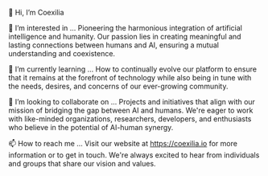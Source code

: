 👋 Hi, I’m Coexilia

👀 I’m interested in ...
Pioneering the harmonious integration of artificial intelligence and humanity. Our passion lies in creating meaningful and lasting connections between humans and AI, ensuring a mutual understanding and coexistence.

🌱 I’m currently learning ...
How to continually evolve our platform to ensure that it remains at the forefront of technology while also being in tune with the needs, desires, and concerns of our ever-growing community.

💞️ I’m looking to collaborate on ...
Projects and initiatives that align with our mission of bridging the gap between AI and humans. We're eager to work with like-minded organizations, researchers, developers, and enthusiasts who believe in the potential of AI-human synergy.

📫 How to reach me ...
Visit our website at https://coexilia.io for more information or to get in touch. We're always excited to hear from individuals and groups that share our vision and values.


